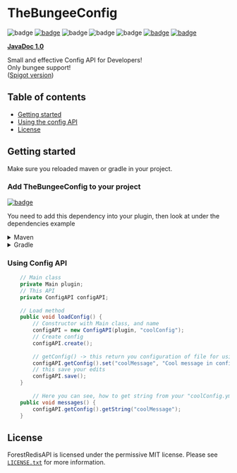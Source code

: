 # TheBungeeConfig
![badge](https://img.shields.io/github/v/release/FlyUltra/TheBungeeConfig)
[![badge](https://jitpack.io/v/FlyUltra/TheBungeeConfig.svg)](https://jitpack.io/#FlyUltra/TheBungeeConfig)
![badge](https://img.shields.io/github/downloads/FlyUltra/TheBungeeConfig/total)
![badge](https://img.shields.io/github/last-commit/FlyUltra/TheBungeeConfig)
![badge](https://img.shields.io/badge/platform-bungee-lightgrey)
[![badge](https://img.shields.io/discord/896466173166747650?label=discord)](https://discord.gg/2PpdrfxhD4)
[![badge](https://img.shields.io/github/license/FlyUltra/TheBungeeConfig)](https://github.com/FlyUltra/TheBungeeConfig/blob/master/LICENSE.txt)

**[JavaDoc 1.0](https://foresttechmc.github.io/TheBungeeConfig/1.0/)**

Small and effective Config API for Developers! <br>
Only bungee support! <br>
([Spigot version](https://github.com/ForestTechMC/ForestConfigAPI))

## Table of contents

* [Getting started](#getting-started)
* [Using the config API](#using-config-api)
* [License](#license)

## Getting started

Make sure you reloaded maven or gradle in your project.

### Add TheBungeeConfig to your project

[![badge](https://jitpack.io/v/FlyUltra/TheBungeeConfig.svg)](https://jitpack.io/#FlyUltra/TheBungeeConfig)

You need to add this dependency into your plugin, then look at under the dependencies example

<details>
    <summary>Maven</summary>

```xml
<repositories>
    <repository>
        <id>jitpack.io</id>
        <url>https://jitpack.io</url>
    </repository>
</repositories>

<dependencies>
    <dependency>
        <groupId>com.github.FlyUltra</groupId>
        <artifactId>TheBungeeConfig</artifactId>
        <version>VERSION</version>
        <scope>provided</scope>
    </dependency>
</dependencies>
```
</details>

<details>
    <summary>Gradle</summary>

```gradle
allprojects {
    repositories {
        ...
        maven { url 'https://jitpack.io' }
    }
}

dependencies {
    implementation 'com.github.FlyUltra:TheBungeeConfig:VERSION'
}
```
</details>

### Using Config API

```java
    // Main class
    private Main plugin;
    // This API
    private ConfigAPI configAPI;
    
    // Load method
    public void loadConfig() {
        // Constructor with Main class, and name
        configAPI = new ConfigAPI(plugin, "coolConfig");    
        // Create config
        configAPI.create();
        
        // getConfig() -> this return you configuration of file for using like normal config
        configAPI.getConfig().set("coolMessage", "Cool message in config!");
        // this save your edits
        configAPI.save();
    }
    
        // Here you can see, how to get string from your "coolConfig.yml" with path "coolMessage"
    public void messages() {
        configAPI.getConfig().getString("coolMessage");
    }
```

## License
ForestRedisAPI is licensed under the permissive MIT license. Please see [`LICENSE.txt`](https://github.com/FlyUltra/TheBungeeConfig/blob/master/LICENSE.txt) for more information.